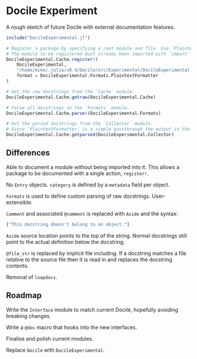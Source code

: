 # Docile Experiment

A rough sketch of future Docile with external documentation features.

```jl
include("DocileExperimental.jl")

# Register a package by specifying a root module and file. Use `PlaintextFormatter`.
# The module to be registered must already been imported with `import` or `using`.
DocileExperimental.Cache.register!(
    DocileExperimental,
    "/home/mike/.julia/v0.4/Docile/src/Experimental/DocileExperimental.jl";
    format = DocileExperimental.Formats.PlaintextFormatter
)

# Get the raw docstrings from the `Cache` module.
DocileExperimental.Cache.getraw(DocileExperimental.Cache)

# Parse all docstrings in the `Formats` module.
DocileExperimental.Cache.parse!(DocileExperimental.Formats)

# Get the parsed docstrings from the `Collector` module.
# Since `PlaintextFormatter` is a simple passthrough the output is the same as above.
DocileExperimental.Cache.getparsed(DocileExperimental.Collector)
```

## Differences

Able to document a module without being imported into it. This allows a package
to be documented with a single action, `register!`.

No `Entry` objects. `category` is defined by a `metadata` field per object.

`Formats` is used to define custom parsing of raw docstrings. User-extensible.

`Comment` and associated `@comment` is replaced with `Aside` and the syntax:

```jl
["This docstring doesn't belong to an object."]
```

`Aside` source location points to the top of the string. Normal docstrings still
point to the actual definition below the docstring.

`@file_str` is replaced by implicit file including. If a docstring matches a
file relative to the source file then it is read in and replaces the docstring
contents.

Removal of `loopdocs`.

## Roadmap

Write the `Interface` module to match current Docile, hopefully avoiding breaking changes.

Write a `@doc` macro that hooks into the new interfaces.

Finalise and polish current modules.

Replace `Docile` with `DocileExperimental`.
